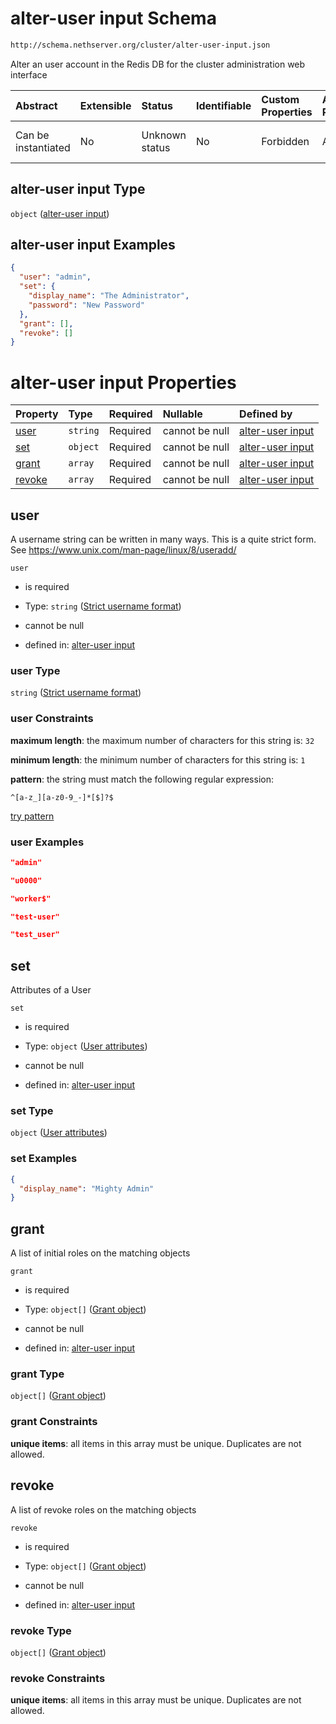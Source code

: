 # alter-user input Schema

```txt
http://schema.nethserver.org/cluster/alter-user-input.json
```

Alter an user account in the Redis DB for the cluster administration web interface

| Abstract            | Extensible | Status         | Identifiable | Custom Properties | Additional Properties | Access Restrictions | Defined In                                                                    |
| :------------------ | :--------- | :------------- | :----------- | :---------------- | :-------------------- | :------------------ | :---------------------------------------------------------------------------- |
| Can be instantiated | No         | Unknown status | No           | Forbidden         | Allowed               | none                | [alter-user-input.json](cluster/alter-user-input.json "open original schema") |

## alter-user input Type

`object` ([alter-user input](alter-user-input.md))

## alter-user input Examples

```json
{
  "user": "admin",
  "set": {
    "display_name": "The Administrator",
    "password": "New Password"
  },
  "grant": [],
  "revoke": []
}
```

# alter-user input Properties

| Property          | Type     | Required | Nullable       | Defined by                                                                                                                                                |
| :---------------- | :------- | :------- | :------------- | :-------------------------------------------------------------------------------------------------------------------------------------------------------- |
| [user](#user)     | `string` | Required | cannot be null | [alter-user input](cluster-definitions-strict-username-format.md "http://schema.nethserver.org/cluster/alter-user-input.json#/properties/user")           |
| [set](#set)       | `object` | Required | cannot be null | [alter-user input](cluster-definitions-user-attributes.md "http://schema.nethserver.org/cluster/alter-user-input.json#/properties/set")                   |
| [grant](#grant)   | `array`  | Required | cannot be null | [alter-user input](alter-user-input-properties-grant-assertions-list.md "http://schema.nethserver.org/cluster/alter-user-input.json#/properties/grant")   |
| [revoke](#revoke) | `array`  | Required | cannot be null | [alter-user input](alter-user-input-properties-revoke-assertions-list.md "http://schema.nethserver.org/cluster/alter-user-input.json#/properties/revoke") |

## user

A username string can be written in many ways. This is a quite strict form. See <https://www.unix.com/man-page/linux/8/useradd/>

`user`

*   is required

*   Type: `string` ([Strict username format](cluster-definitions-strict-username-format.md))

*   cannot be null

*   defined in: [alter-user input](cluster-definitions-strict-username-format.md "http://schema.nethserver.org/cluster/alter-user-input.json#/properties/user")

### user Type

`string` ([Strict username format](cluster-definitions-strict-username-format.md))

### user Constraints

**maximum length**: the maximum number of characters for this string is: `32`

**minimum length**: the minimum number of characters for this string is: `1`

**pattern**: the string must match the following regular expression:&#x20;

```regexp
^[a-z_][a-z0-9_-]*[$]?$
```

[try pattern](https://regexr.com/?expression=%5E%5Ba-z_%5D%5Ba-z0-9_-%5D*%5B%24%5D%3F%24 "try regular expression with regexr.com")

### user Examples

```json
"admin"
```

```json
"u0000"
```

```json
"worker$"
```

```json
"test-user"
```

```json
"test_user"
```

## set

Attributes of a User

`set`

*   is required

*   Type: `object` ([User attributes](cluster-definitions-user-attributes.md))

*   cannot be null

*   defined in: [alter-user input](cluster-definitions-user-attributes.md "http://schema.nethserver.org/cluster/alter-user-input.json#/properties/set")

### set Type

`object` ([User attributes](cluster-definitions-user-attributes.md))

### set Examples

```json
{
  "display_name": "Mighty Admin"
}
```

## grant

A list of initial roles on the matching objects

`grant`

*   is required

*   Type: `object[]` ([Grant object](cluster-definitions-grant-object.md))

*   cannot be null

*   defined in: [alter-user input](alter-user-input-properties-grant-assertions-list.md "http://schema.nethserver.org/cluster/alter-user-input.json#/properties/grant")

### grant Type

`object[]` ([Grant object](cluster-definitions-grant-object.md))

### grant Constraints

**unique items**: all items in this array must be unique. Duplicates are not allowed.

## revoke

A list of revoke roles on the matching objects

`revoke`

*   is required

*   Type: `object[]` ([Grant object](cluster-definitions-grant-object.md))

*   cannot be null

*   defined in: [alter-user input](alter-user-input-properties-revoke-assertions-list.md "http://schema.nethserver.org/cluster/alter-user-input.json#/properties/revoke")

### revoke Type

`object[]` ([Grant object](cluster-definitions-grant-object.md))

### revoke Constraints

**unique items**: all items in this array must be unique. Duplicates are not allowed.
